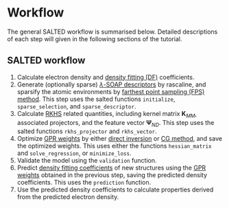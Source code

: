 # Workflow

The general SALTED workflow is summarised below.  Detailed descriptions of each step will given in the following sections of the tutorial.

## SALTED workflow

1. Calculate electron density and [density fitting (DF)](theory.md#density-fitting-method) coefficients.
1. Generate (optionally sparse) [$\lambda$-SOAP descriptors](theory.md#symmetry-adapted-descriptor) by rascaline, and sparsify the atomic environments by [farthest point sampling (FPS) method](theory.md#farthest-point-sampling). This step uses the salted functions `initialize`, `sparse_selection`, and `sparse_descriptor`.
1. Calculate [RKHS](theory.md#reproducing-kernel-hilbert-space-rkhs) related quantities, including kernel matrix $\mathbf{K}_{MM}$, associated projectors, and the feature vector $\mathbf{\Psi}_{ND}$. This step uses the salted functions `rkhs_projector` and `rkhs_vector`.
1. Optimize [GPR weights](theory.md#gpr-optimization) by either [direct inversion](theory.md#direct-inversion) or [CG method](theory.md#conjugate-gradient-method), and save the optimized weights. This uses either the functions `hessian_matrix` and `solve_regression`, or `minimize_loss`.
1. Validate the model using the `validation` function.
1. Predict [density fitting coefficients](theory.md#density-fitting-method) of new structures using the [GPR weights](theory.md#gpr-optimization) obtained in the previous step, saving the predicted density coefficients. This uses the `prediction` function.
1. Use the predicted density coefficients to calculate properties derived from the predicted electron density.


